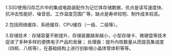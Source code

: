 1.SSD使用闪存芯片中的集成电路装配作为记忆体存储数据，优点是读写速度快、抗冲击性能好、噪音低、工作温度范围广等，缺点是寿命较短、制作成本较高。

2.包括网络缓存、系统缓存、CPU缓存（一级、二级等）。

3.存储技术：存储容量不断提升，存储装置越来越小，小型存储卡、微硬盘等技术促进了多种多样的便携电子产品的发展；
处理器：提升内核数量从而提高集成度（四核、八核等），在基础结构上进行创新缩小晶体管体积等等。